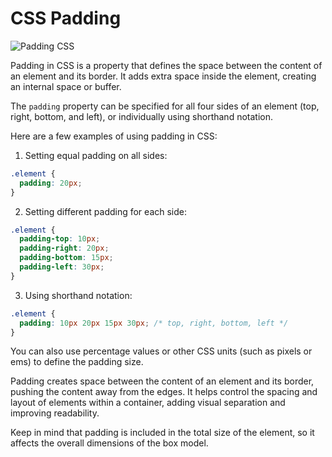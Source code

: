 # CSS Padding

![Padding CSS](https://blog.hubspot.com/hs-fs/hubfs/padding%20properties.jpg?width=1300&height=940&name=padding%20properties.jpg)

Padding in CSS is a property that defines the space between the content of an element and its border. It adds extra space inside the element, creating an internal space or buffer.

The `padding` property can be specified for all four sides of an element (top, right, bottom, and left), or individually using shorthand notation.

Here are a few examples of using padding in CSS:

1. Setting equal padding on all sides:
```css
.element {
  padding: 20px;
}
```

2. Setting different padding for each side:
```css
.element {
  padding-top: 10px;
  padding-right: 20px;
  padding-bottom: 15px;
  padding-left: 30px;
}
```

3. Using shorthand notation:
```css
.element {
  padding: 10px 20px 15px 30px; /* top, right, bottom, left */
}
```

You can also use percentage values or other CSS units (such as pixels or ems) to define the padding size.

Padding creates space between the content of an element and its border, pushing the content away from the edges. It helps control the spacing and layout of elements within a container, adding visual separation and improving readability.

Keep in mind that padding is included in the total size of the element, so it affects the overall dimensions of the box model.